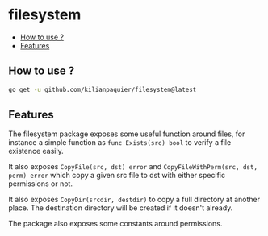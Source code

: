 # filesystem <!-- omit in toc -->

- [How to use ?](#how-to-use-)
- [Features](#features)

## How to use ?

```sh
go get -u github.com/kilianpaquier/filesystem@latest
```

## Features

The filesystem package exposes some useful function around files, for instance a simple function as `func Exists(src) bool` to verify a file existence easily.

It also exposes `CopyFile(src, dst) error` and `CopyFileWithPerm(src, dst, perm) error` which copy a given src file to dst with either specific permissions or not.

It also exposes `CopyDir(srcdir, destdir)` to copy a full directory at another place. The destination directory will be created if it doesn't already.

The package also exposes some constants around permissions.